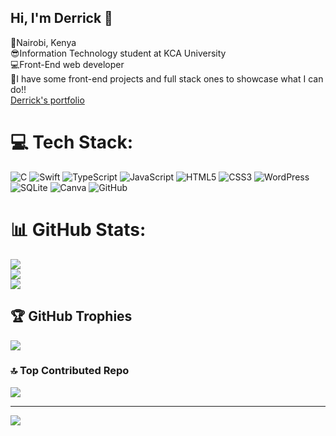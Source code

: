 ## Hi, I'm Derrick 🌟

📍Nairobi, Kenya <br/>😎Information Technology student at KCA University<br/>
💻Front-End web developer<br/>
💎I have some front-end projects and full stack ones to showcase what I can do!! <br/>
[Derrick's portfolio](https://portfolio-ivory-tau-48.vercel.app/)



# 💻 Tech Stack:
![C](https://img.shields.io/badge/c-%2300599C.svg?style=flat-square&logo=c&logoColor=white) ![Swift](https://img.shields.io/badge/swift-F54A2A?style=flat-square&logo=swift&logoColor=white) ![TypeScript](https://img.shields.io/badge/typescript-%23007ACC.svg?style=flat-square&logo=typescript&logoColor=white) ![JavaScript](https://img.shields.io/badge/javascript-%23323330.svg?style=flat-square&logo=javascript&logoColor=%23F7DF1E) ![HTML5](https://img.shields.io/badge/html5-%23E34F26.svg?style=flat-square&logo=html5&logoColor=white) ![CSS3](https://img.shields.io/badge/css3-%231572B6.svg?style=flat-square&logo=css3&logoColor=white) ![WordPress](https://img.shields.io/badge/WordPress-%23117AC9.svg?style=flat-square&logo=WordPress&logoColor=white) ![SQLite](https://img.shields.io/badge/sqlite-%2307405e.svg?style=flat-square&logo=sqlite&logoColor=white) ![Canva](https://img.shields.io/badge/Canva-%2300C4CC.svg?style=flat-square&logo=Canva&logoColor=white) ![GitHub](https://img.shields.io/badge/github-%23121011.svg?style=flat-square&logo=github&logoColor=white)
# 📊 GitHub Stats:
![](https://github-readme-stats.vercel.app/api?username=Dtorredo&theme=merko&hide_border=false&include_all_commits=false&count_private=false)<br/>
![](https://nirzak-streak-stats.vercel.app/?user=Dtorredo&theme=merko&hide_border=false)<br/>
![](https://github-readme-stats.vercel.app/api/top-langs/?username=Dtorredo&theme=merko&hide_border=false&include_all_commits=false&count_private=false&layout=compact)

## 🏆 GitHub Trophies
![](https://github-profile-trophy.vercel.app/?username=Dtorredo&theme=transparent&no-frame=false&no-bg=true&margin-w=4)

### 🔝 Top Contributed Repo
![](https://github-contributor-stats.vercel.app/api?username=Dtorredo&limit=5&theme=dark&combine_all_yearly_contributions=true)

---
[![](https://visitcount.itsvg.in/api?id=Dtorredo&icon=0&color=11)](https://visitcount.itsvg.in)

<!-- Proudly created with GPRM ( https://gprm.itsvg.in ) -->
